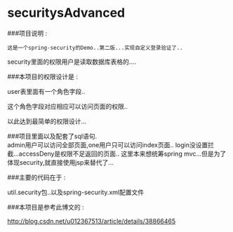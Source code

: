 # securitysAdvanced

###项目说明 :   

	这是一个spring-security的Demo..第二版...实现自定义登录验证了..  
	
	
security里面的权限用户是读取数据库表格的....  


###本项目的权限设计是 :  

user表里面有一个角色字段..  

这个角色字段对应相应可以访问页面的权限..  

以此达到最简单的权限设计...  


###项目里面以及配套了sql语句.  
	admin用户可以访问全部页面,one用户只可以访问index页面..
	login没设置拦截...accessDeny是权限不足返回的页面..
	这里本来想统筹spring mvc...但是为了体现security,就直接使用jsp来替代了...

###主要的代码在于 :  

util.security包..以及spring-security.xml配置文件

###本项目是参考此博文的 :  

http://blog.csdn.net/u012367513/article/details/38866465
